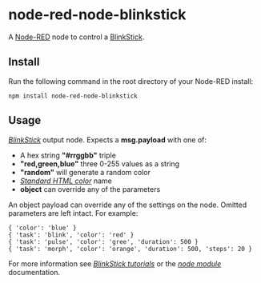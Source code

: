 node-red-node-blinkstick
========================

A <a href="http://nodered.org" target="_new">Node-RED</a> node to control a <a href="http://www.blinkstick.com/" target="_new">BlinkStick</a>.

Install
-------

Run the following command in the root directory of your Node-RED install:

    npm install node-red-node-blinkstick


Usage
-----

<i><a href="http://www.blinkstick.com" target="_new">BlinkStick</a></i> output node. Expects a <b>msg.payload</b> with one of:

* A hex string <b>"#rrggbb"</b> triple
* <b>"red,green,blue"</b> three 0-255 values as a string
* <b>"random"</b> will generate a random color
* <i><a href="http://www.w3schools.com/html/html_colornames.asp" target="_new">Standard HTML color</a></i> name
* <b>object</b> can override any of the parameters

An object payload can override any of the settings on the node. Omitted parameters are left intact. For example:

    { 'color': 'blue' }
    { 'task': 'blink', 'color': 'red' }
    { 'task': 'pulse', 'color': 'gree', 'duration': 500 }
    { 'task': 'morph', 'color': 'orange', 'duration': 500, 'steps': 20 }

For more information see <i><a href="http://www.blinkstick.com/help/tutorials" target="_new">BlinkStick tutorials</a></i> or the <i><a href="https://github.com/arvydas/blinkstick-node" target="_new">node module</a></i> documentation.
